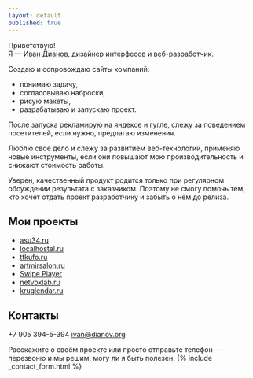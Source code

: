 ```yaml
---
layout: default
published: true
---
```



Приветствую!<br/>
Я — [Иван Дианов](http://vk.com/illus0r), дизайнер интерфесов и веб-разработчик. 

Создаю и сопровождаю сайты компаний:

* понимаю задачу,
* согласовываю наброски,
* рисую макеты,
* разрабатываю и запускаю проект.

После запуска рекламирую на яндексе и гугле, слежу за поведением посетителей, если нужно, предлагаю изменения.

Люблю свое дело и слежу за развитием веб-технологий, применяю новые инструменты, если они повышают мою производительность и снижают стоимость работы.

Уверен, качественный продукт родится только при регулярном обсуждении результата с заказчиком. Поэтому не смогу помочь тем, кто хочет отдать проект разработчику и забыть о нём до релиза.

Мои проекты
-----------

* [asu34.ru](http://asu34.ru)
* [localhostel.ru](http://localhostel.ru)
* [ttkufo.ru](http://ttkufo.ru)
* [artmirsalon.ru](http://artmirsalon.ru)
* [Swipe Player](http://https://play.google.com/store/apps/details?id=net.illusor.swipeplayer&hl=ru)
* [netvoxlab.ru](http://netvoxlab.ru)
* [kruglendar.ru](http://kruglendar.ru)

Контакты
--------

+7 905 394-5-394
ivan@dianov.org

Расскажите о своём проекте или просто отправьте телефон — перезвоню и мы решим, могу ли я быть полезен.
{% include _contact_form.html %}